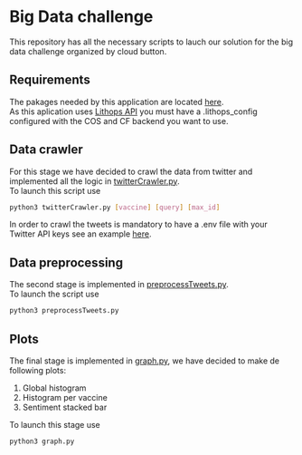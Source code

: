 # Big Data challenge
This repository has all the necessary scripts to lauch our solution for the big data challenge organized by cloud button.
## Requirements
The pakages needed by this application are located [here](requirements.txt).\
As this aplication uses [Lithops API](https://github.com/lithops-cloud/lithops) you must have a .lithops_config configured with the COS and CF backend you want to use.
## Data crawler
For this stage we have decided to crawl the data from twitter and implemented all the logic in
[twitterCrawler.py](twitterCrawler.py).\
To launch this script use
```bash
python3 twitterCrawler.py [vaccine] [query] [max_id]
```
In order to crawl the tweets is mandatory to have a .env file with your Twitter API keys see an example [here](.env_example).
## Data preprocessing
The second stage is implemented in [preprocessTweets.py](preprocessTweets.py).\
To launch the script use
```bash
python3 preprocessTweets.py
```
## Plots
The final stage is implemented in [graph.py](graph.py), we have decided to make de following plots:
1. Global histogram
2. Histogram per vaccine
3. Sentiment stacked bar

To launch this stage use
```bash
python3 graph.py
```
